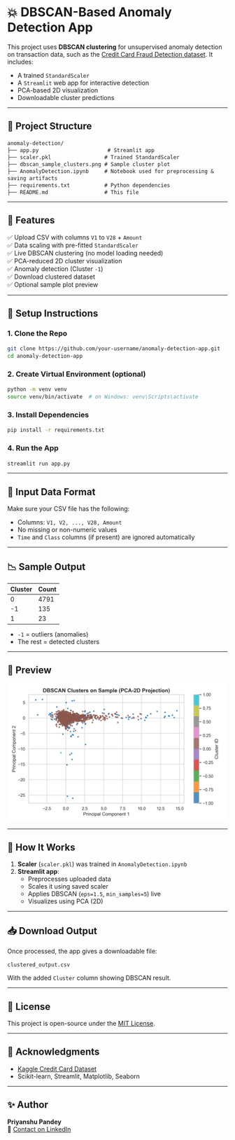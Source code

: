 # 💥 DBSCAN-Based Anomaly Detection App

This project uses **DBSCAN clustering** for unsupervised anomaly detection on transaction data, such as the [Credit Card Fraud Detection dataset](https://www.kaggle.com/mlg-ulb/creditcardfraud). It includes:

- A trained `StandardScaler`
- A `Streamlit` web app for interactive detection
- PCA-based 2D visualization
- Downloadable cluster predictions

---

## 📂 Project Structure

```
anomaly-detection/
├── app.py                      # Streamlit app
├── scaler.pkl                 # Trained StandardScaler
├── dbscan_sample_clusters.png # Sample cluster plot
├── AnomalyDetection.ipynb     # Notebook used for preprocessing & saving artifacts
├── requirements.txt           # Python dependencies
├── README.md                  # This file
```

---

## 🚀 Features

✅ Upload CSV with columns `V1` to `V28` + `Amount`  
✅ Data scaling with pre-fitted `StandardScaler`  
✅ Live DBSCAN clustering (no model loading needed)  
✅ PCA-reduced 2D cluster visualization  
✅ Anomaly detection (Cluster `-1`)  
✅ Download clustered dataset  
✅ Optional sample plot preview

---

## 🔧 Setup Instructions

### 1. Clone the Repo

```bash
git clone https://github.com/your-username/anomaly-detection-app.git
cd anomaly-detection-app
```

### 2. Create Virtual Environment (optional)

```bash
python -m venv venv
source venv/bin/activate  # on Windows: venv\Scripts\activate
```

### 3. Install Dependencies

```bash
pip install -r requirements.txt
```

### 4. Run the App

```bash
streamlit run app.py
```

---

## 🧪 Input Data Format

Make sure your CSV file has the following:

- Columns: `V1, V2, ..., V28, Amount`
- No missing or non-numeric values
- `Time` and `Class` columns (if present) are ignored automatically

---

## 📉 Sample Output

| Cluster | Count |
|---------|-------|
| 0       | 4791  |
| -1      | 135   |
| 1       | 23    |

- `-1` = outliers (anomalies)
- The rest = detected clusters

---

## 📸 Preview

![sample](dbscan_sample_clusters.png)

---

## 🧠 How It Works

1. **Scaler** (`scaler.pkl`) was trained in `AnomalyDetection.ipynb`
2. **Streamlit app**:
   - Preprocesses uploaded data
   - Scales it using saved scaler
   - Applies DBSCAN (`eps=1.5`, `min_samples=5`) live
   - Visualizes using PCA (2D)

---

## 📥 Download Output

Once processed, the app gives a downloadable file:

```
clustered_output.csv
```

With the added `Cluster` column showing DBSCAN result.

---

## 📌 License

This project is open-source under the [MIT License](LICENSE).

---

## 🙌 Acknowledgments

- [Kaggle Credit Card Dataset](https://www.kaggle.com/mlg-ulb/creditcardfraud)
- Scikit-learn, Streamlit, Matplotlib, Seaborn

---

## ✨ Author

**Priyanshu Pandey**  
📧 [Contact on LinkedIn](https://www.linkedin.com/in/priyanshu-pandey-55b5652b6/)
